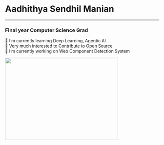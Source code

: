 #  Aadhithya Sendhil Manian
---
### Final year Computer Science Grad
<div>

 🌱 I’m currently learning Deep Learning, Agentic AI <br>
 👯 Very much interested to Contribute to Open Source <br>
 🔭 I’m currently working on Web Component Detection System <br>
 </div> 
 
<img align="left" width='370' height='270' src='https://media1.tenor.com/m/41I-iMyClCgAAAAd/programmer-programming.gif'>
 <br>
 <br>
 <br>
 <br>
